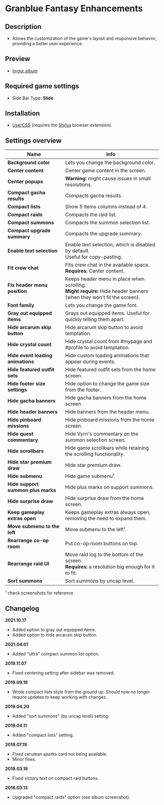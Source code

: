 # Granblue Fantasy Enhancements

## Description

- Allows the customization of the game's layout and responsive behavior, providing a better user experience.

## Preview

- [Imgur album](https://imgur.com/a/kud5i)

## Required game settings

- Side Bar Type: **Slide**

## Installation

- [UserCSS](./granblue-fantasy-enhancements.user.css) (requires the [Stylus](https://github.com/openstyles/stylus#releases) browser extension).

## Settings overview

| Name | Info |
| ---------------------------- | ---------------------------------------------------------------------------------------------------------------------|
| **Background color** | Lets you change the background color. |
| **Center content** | Center game content in the screen. |
| **Center popups** | **Warning:** might cause issues in small resolutions. |
| **Compact gacha results** | Compacts gacha results. |
| **Compact lists** | Show 5 items columns instead of 4. |
| **Compact raids** | Compacts the raid list. |
| **Compact summons** | Compacts the summon selection list. |
| **Compact upgrade summary** | Compacts the upgrade summary. |
| **Enable text selection** | Enable text selection, which is disabled by default.<br>Useful for copy-pasting. |
| **Fit crew chat** | Fits crew chat in the available space. <br>**Requires:** Center content. |
| **Fix header menu position** | Keeps header menu in place when scrolling.<br>**Might require:** Hide header banners (when they won't fit the screen). |
| **Font family** | Lets you change the game font. |
| **Gray out equipped items** | Grays out equipped items. Useful for quickly telling them apart. |
| **Hide arcarum skip button** | Hide arcarum skip button to avoid temptation. |
| **Hide crystal count** | Hide crystal count from #mypage and #profile to avoid temptation. |
| **Hide event loading animations** | Hide custom loading animations that appear during events. |
| **Hide featured outfit sets** | Hide featured outfit sets from the home screen. |
| **Hide footer size settings** | Hide option to change the game size from the footer. |
| **Hide gacha banners** | Hide gacha banners from the home screen. |
| **Hide header banners** | Hide banners from the header menu. |
| **Hide pinboard missions** | Hide pinboard missions from the home screen. |
| **Hide quest commentary** | Hide Vyrn's commentary on the summon selection screen. |
| **Hide scrollbars** | Hide game scrollbars while retaining the scrolling functionality. |
| **Hide star premium draw** | Hide star premium draw. |
| **Hide submenu** | Hide game submenu&#x00B9;. |
| **Hide support summon plus marks** | Hide plus marks on support summons. |
| **Hide surprise draw** | Hide surprise draw from the home screen. |
| **Keep gameplay extras open** | Keeps gameplay extras always open, removing the need to expand them. |
| **Move submenu to the left** | Move submenu to the left&#x00B9;. |
| **Rearrange co-op room** | Put co-op room buttons on top. |
| **Rearrange raid UI** | Move raid log to the bottom of the screen.<br>**Requires:** a resolution big enough for it to fit. |
| **Sort summons** | Sort summons by uncap level. |

&#x00B9; check screenshots for reference

## Changelog

**2021.10.17**

- Added option to gray out equipped items.
- Added option to hide arcarum skip button.

**2021.04.01**

- Added "ultra" compact summon list option.

**2019.11.07**

- Fixed centering setting after sidebar was removed.

**2019.09.19**

- Wrote compact lists style from the ground up. Should now no longer require updates to keep working with changes.

**2019.04.20**

- Added "sort summons" (by uncap level) setting.

**2019.04.11**

- Added "compact lists" setting.

**2018.07.19**

- Fixed cerulean sparks card not being available.
- Minor fixes.

**2018.03.19**

- Fixed victory text on compact raid buttons.

**2018.03.13**

- Upgraded "compact raids" option (see album screenshot).
